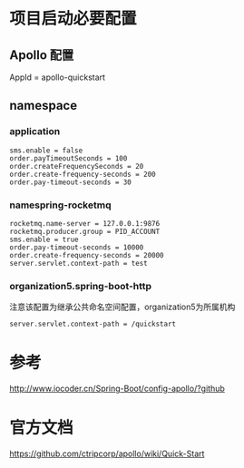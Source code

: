 # 项目启动必要配置
## Apollo 配置
AppId = apollo-quickstart

## namespace
 ### application

```properties
sms.enable = false
order.payTimeoutSeconds = 100
order.createFrequencySeconds = 20
order.create-frequency-seconds = 200
order.pay-timeout-seconds = 30
```

### namespring-rocketmq
```properties
rocketmq.name-server = 127.0.0.1:9876
rocketmq.producer.group = PID_ACCOUNT
sms.enable = true
order.pay-timeout-seconds = 10000
order.create-frequency-seconds = 20000
server.servlet.context-path = test

```

### organization5.spring-boot-http
注意该配置为继承公共命名空间配置，organization5为所属机构
```properties
server.servlet.context-path = /quickstart
```

# 参考
http://www.iocoder.cn/Spring-Boot/config-apollo/?github

# 官方文档
https://github.com/ctripcorp/apollo/wiki/Quick-Start